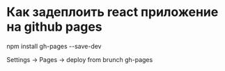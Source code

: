 # Как задеплоить react приложение на github pages

npm install gh-pages --save-dev

Settings -> Pages -> deploy from brunch gh-pages
